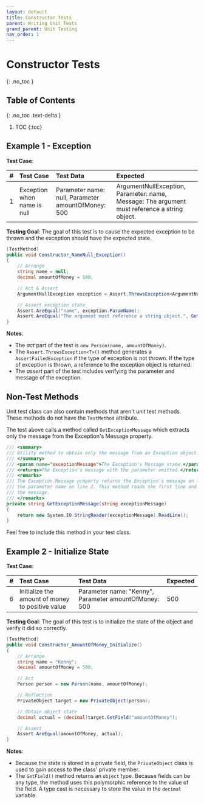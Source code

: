 ```yaml
---
layout: default
title: Constructor Tests
parent: Writing Unit Tests
grand_parent: Unit Testing
nav_order: 1
---
```


# Constructor Tests
{: .no_toc }

## Table of Contents
{: .no_toc .text-delta }

1. TOC
{:toc}

## Example 1 - Exception

**Test Case**:

| # | Test Case | Test Data | Expected |
|:-:|:--------|:---------|:---------|
| 1 | Exception when name is null | Parameter name: null, Parameter amountOfMoney: 500 | ArgumentNullException, Parameter: name, Message: The argument must reference a string object. |

**Testing Goal**: The goal of this test is to cause the expected exception to be thrown and the exception should have the expected state.

```csharp
[TestMethod]
public void Constructor_NameNull_Exception()
{
    // Arrange
    string name = null;
    decimal amountOfMoney = 500;

    // Act & Assert
    ArgumentNullException exception = Assert.ThrowsException<ArgumentNullException>(() => new Person(name, amountOfMoney));

    // Assert exception state
    Assert.AreEqual("name", exception.ParamName);
    Assert.AreEqual("The argument must reference a string object.", GetExceptionMessage(exception.Message));
}
```

**Notes**:

* The _act_ part of the test is `new Person(name, amountOfMoney)`.
* The `Assert.ThrowsException<T>()` method generates a `AssertFailedException` if the type of exception is not thrown. If the type of exception is thrown, a reference to the exception object is returned.
* The _assert_ part of the test includes verifying the parameter and message of the exception.

## Non-Test Methods

Unit test class can also contain methods that aren't unit test methods. These methods do not have the `TestMethod` attribute.

The test above calls a method called `GetExceptionMessage` which extracts only the message from the Exception's Message property.

```csharp
/// <summary>
/// Utility method to obtain only the message from an Exception object.
/// </summary>
/// <param name="exceptionMessage">The Exception's Message state.</param>
/// <returns>The Exception's message with the parameter omitted.</returns>
/// <remarks>
/// The Exception.Message property returns the Exception's message on line 1 and
/// the parameter name on line 2. This method reads the first line and returns
/// the message.
/// </remarks>
private string GetExceptionMessage(string exceptionMessage)
{
    return new System.IO.StringReader(exceptionMessage).ReadLine();
}
```

Feel free to include this method in your test class.

## Example 2 - Initialize State

**Test Case**:

| # | Test Case | Test Data | Expected |
|:-:|:--------|:---------|:---------|
| 6 | Initialize the amount of money to positive value | Parameter name: "Kenny", Parameter amountOfMoney: 500 | 500 |

**Testing Goal**: The goal of this test is to initialize the state of the object and verify it did so correctly.

```csharp
[TestMethod]
public void Constructor_AmountOfMoney_Initialize()
{
    // Arrange
    string name = "Kenny";
    decimal amountOfMoney = 500;

    // Act
    Person person = new Person(name, amountOfMoney);

    // Reflection
    PrivateObject target = new PrivateObject(person);

    // Obtain object state
    decimal actual = (decimal)target.GetField("amountOfMoney");

    // Assert
    Assert.AreEqual(amountOfMoney, actual);
}
```

**Notes**:

* Because the state is stored in a private field, the `PrivateObject` class is used to gain access to the class' private member.
* The `GetField()` method returns an `object` type. Because fields can be any type, the method uses this polymorphic reference to the value of the field. A type cast is necessary to store the value in the `decimal` variable.